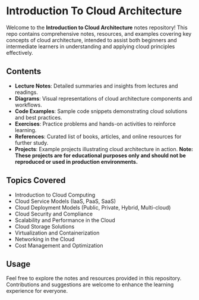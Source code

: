 # Introduction To Cloud Architecture 

Welcome to the **Introduction to Cloud Architecture** notes repository! This repo contains comprehensive notes, resources, and examples covering key concepts of cloud architecture, intended to assist both beginners and intermediate learners in understanding and applying cloud principles effectively.

## Contents

- **Lecture Notes**: Detailed summaries and insights from lectures and readings.
- **Diagrams**: Visual representations of cloud architecture components and workflows.
- **Code Examples**: Sample code snippets demonstrating cloud solutions and best practices.
- **Exercises**: Practice problems and hands-on activities to reinforce learning.
- **References**: Curated list of books, articles, and online resources for further study.
- **Projects**: Example projects illustrating cloud architecture in action. **Note: These projects are for educational purposes only and should not be reproduced or used in production environments.**

## Topics Covered

- Introduction to Cloud Computing
- Cloud Service Models (IaaS, PaaS, SaaS)
- Cloud Deployment Models (Public, Private, Hybrid, Multi-cloud)
- Cloud Security and Compliance
- Scalability and Performance in the Cloud
- Cloud Storage Solutions
- Virtualization and Containerization
- Networking in the Cloud
- Cost Management and Optimization

## Usage

Feel free to explore the notes and resources provided in this repository. Contributions and suggestions are welcome to enhance the learning experience for everyone. 


